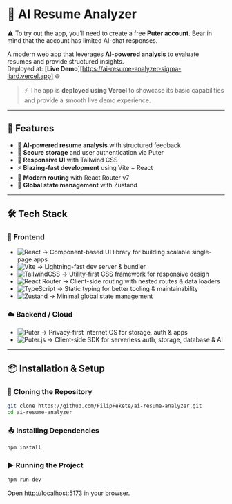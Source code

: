 # 📄 **AI Resume Analyzer**

⚠️ To try out the app, you’ll need to create a free **Puter account**. Bear in mind that the account has limited AI-chat responses.

A modern web app that leverages **AI-powered analysis** to evaluate resumes and provide structured insights.  
Deployed at: [**Live Demo**][https://ai-resume-analyzer-sigma-liard.vercel.app] 🌐   

> ⚡ The app is **deployed using Vercel** to showcase its basic capabilities and provide a smooth live demo experience.

---

## 🚀 **Features**

- 🤖 **AI-powered resume analysis** with structured feedback  
- 📂 **Secure storage** and user authentication via Puter  
- 🎨 **Responsive UI** with Tailwind CSS  
- ⚡ **Blazing-fast development** using Vite + React  
- 🔀 **Modern routing** with React Router v7  
- 🧩 **Global state management** with Zustand  

---

## 🛠️ **Tech Stack**

### 🎨 **Frontend**
- ![React](https://img.shields.io/badge/React-20232A?style=for-the-badge&logo=react&logoColor=61DAFB) → Component-based UI library for building scalable single-page apps  
- ![Vite](https://img.shields.io/badge/Vite-646CFF?style=for-the-badge&logo=vite&logoColor=white) → Lightning-fast dev server & bundler  
- ![TailwindCSS](https://img.shields.io/badge/TailwindCSS-06B6D4?style=for-the-badge&logo=tailwindcss&logoColor=white) → Utility-first CSS framework for responsive design  
- ![React Router](https://img.shields.io/badge/React%20Router-CA4245?style=for-the-badge&logo=reactrouter&logoColor=white) → Client-side routing with nested routes & data loaders  
- ![TypeScript](https://img.shields.io/badge/TypeScript-3178C6?style=for-the-badge&logo=typescript&logoColor=white) → Static typing for better tooling & maintainability  
- ![Zustand](https://img.shields.io/badge/Zustand-000000?style=for-the-badge&logo=react&logoColor=white) → Minimal global state management  

### ☁️ **Backend / Cloud**
- ![Puter](https://img.shields.io/badge/Puter.com-0A66C2?style=for-the-badge&logo=icloud&logoColor=white) → Privacy-first internet OS for storage, auth & apps  
- ![Puter.js](https://img.shields.io/badge/Puter.js-000000?style=for-the-badge&logo=javascript&logoColor=white) → Client-side SDK for serverless auth, storage, database & AI  

---

## 📦 **Installation & Setup**

### 🔗 Cloning the Repository
```bash
git clone https://github.com/FilipFekete/ai-resume-analyzer.git
cd ai-resume-analyzer
```
### 📥 Installing Dependencies
```bash
npm install
```
### ▶️ Running the Project
```bash
npm run dev
```
Open http://localhost:5173 in your browser.
